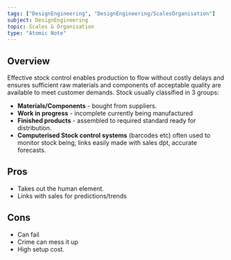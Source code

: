```yaml
---
tags: ["DesignEngineering", "DesignEngineering/ScalesOrganisation"]
subject: DesignEngineering
topic: Scales & Organisation
type: "Atomic Note"
---
```


## Overview

Effective stock control enables production to flow without costly delays and ensures sufficient raw materials and components of acceptable quality are available to meet customer demands.
Stock usually classified in 3 groups:
 - **Materials/Components** - bought from suppliers.
 - **Work in progress** - incomplete currently being manufactured
 - **Finished products** - assembled to required standard ready for distribution.
 - **Computerised Stock control systems** (barcodes etc) often used to monitor stock being, links easily made with sales dpt, accurate forecasts.

## Pros
 - Takes out the human element.
 - Links with sales for predictions/trends

## Cons
 - Can fail
 - Crime can mess it up
 - High setup cost.
